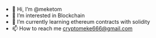 - 👋 Hi, I’m @meketom
- 👀 I’m interested in Blockchain
- 🌱 I’m currently learning ethereum contracts with solidity
- 📫 How to reach me cryptomeke666@gmail.com

<!---
meketom/meketom is a ✨ special ✨ repository because its `README.md` (this file) appears on your GitHub profile.
You can click the Preview link to take a look at your changes.
--->
